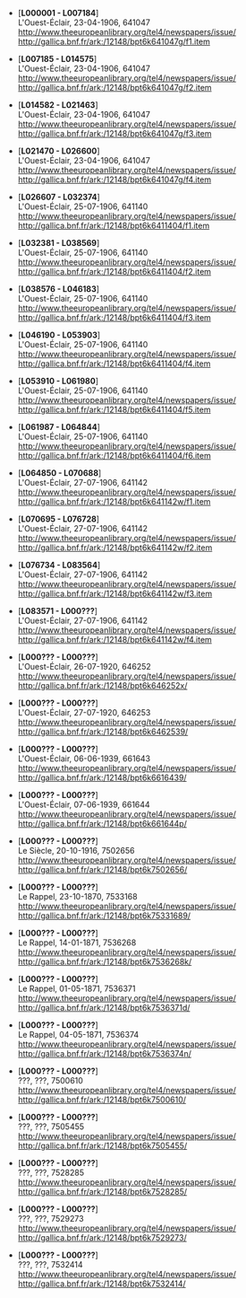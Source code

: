 * [**L000001 - L007184**]  
L'Ouest-Éclair, 23-04-1906, 641047
http://www.theeuropeanlibrary.org/tel4/newspapers/issue/  
http://gallica.bnf.fr/ark:/12148/bpt6k641047g/f1.item  
* [**L007185 - L014575**]  
L'Ouest-Éclair, 23-04-1906, 641047
http://www.theeuropeanlibrary.org/tel4/newspapers/issue/  
http://gallica.bnf.fr/ark:/12148/bpt6k641047g/f2.item  
* [**L014582 - L021463**]  
L'Ouest-Éclair, 23-04-1906, 641047
http://www.theeuropeanlibrary.org/tel4/newspapers/issue/  
http://gallica.bnf.fr/ark:/12148/bpt6k641047g/f3.item  
* [**L021470 - L026600**]  
L'Ouest-Éclair, 23-04-1906, 641047
http://www.theeuropeanlibrary.org/tel4/newspapers/issue/  
http://gallica.bnf.fr/ark:/12148/bpt6k641047g/f4.item  
* [**L026607 - L032374**]  
L'Ouest-Éclair, 25-07-1906, 641140
http://www.theeuropeanlibrary.org/tel4/newspapers/issue/  
http://gallica.bnf.fr/ark:/12148/bpt6k6411404/f1.item  
* [**L032381 - L038569**]  
L'Ouest-Éclair, 25-07-1906, 641140
http://www.theeuropeanlibrary.org/tel4/newspapers/issue/  
http://gallica.bnf.fr/ark:/12148/bpt6k6411404/f2.item  
* [**L038576 - L046183**]  
L'Ouest-Éclair, 25-07-1906, 641140
http://www.theeuropeanlibrary.org/tel4/newspapers/issue/  
http://gallica.bnf.fr/ark:/12148/bpt6k6411404/f3.item  
* [**L046190 - L053903**]  
L'Ouest-Éclair, 25-07-1906, 641140
http://www.theeuropeanlibrary.org/tel4/newspapers/issue/  
http://gallica.bnf.fr/ark:/12148/bpt6k6411404/f4.item  
* [**L053910 - L061980**]  
L'Ouest-Éclair, 25-07-1906, 641140
http://www.theeuropeanlibrary.org/tel4/newspapers/issue/  
http://gallica.bnf.fr/ark:/12148/bpt6k6411404/f5.item  
* [**L061987 - L064844**]  
L'Ouest-Éclair, 25-07-1906, 641140
http://www.theeuropeanlibrary.org/tel4/newspapers/issue/  
http://gallica.bnf.fr/ark:/12148/bpt6k6411404/f6.item  
* [**L064850 - L070688**]  
L'Ouest-Éclair, 27-07-1906, 641142
http://www.theeuropeanlibrary.org/tel4/newspapers/issue/  
http://gallica.bnf.fr/ark:/12148/bpt6k641142w/f1.item  
* [**L070695 - L076728**]  
L'Ouest-Éclair, 27-07-1906, 641142
http://www.theeuropeanlibrary.org/tel4/newspapers/issue/  
http://gallica.bnf.fr/ark:/12148/bpt6k641142w/f2.item  
* [**L076734 - L083564**]  
L'Ouest-Éclair, 27-07-1906, 641142
http://www.theeuropeanlibrary.org/tel4/newspapers/issue/  
http://gallica.bnf.fr/ark:/12148/bpt6k641142w/f3.item  
* [**L083571 - L000???**]  
L'Ouest-Éclair, 27-07-1906, 641142
http://www.theeuropeanlibrary.org/tel4/newspapers/issue/  
http://gallica.bnf.fr/ark:/12148/bpt6k641142w/f4.item  


* [**L000??? - L000???**]  
L'Ouest-Éclair, 26-07-1920, 646252
http://www.theeuropeanlibrary.org/tel4/newspapers/issue/  
http://gallica.bnf.fr/ark:/12148/bpt6k646252x/  
* [**L000??? - L000???**]  
L'Ouest-Éclair, 27-07-1920, 646253
http://www.theeuropeanlibrary.org/tel4/newspapers/issue/  
http://gallica.bnf.fr/ark:/12148/bpt6k6462539/  
* [**L000??? - L000???**]  
L'Ouest-Éclair, 06-06-1939, 661643
http://www.theeuropeanlibrary.org/tel4/newspapers/issue/  
http://gallica.bnf.fr/ark:/12148/bpt6k6616439/  
* [**L000??? - L000???**]  
L'Ouest-Éclair, 07-06-1939, 661644
http://www.theeuropeanlibrary.org/tel4/newspapers/issue/  
http://gallica.bnf.fr/ark:/12148/bpt6k661644p/  
* [**L000??? - L000???**]  
Le Siècle, 20-10-1916, 7502656
http://www.theeuropeanlibrary.org/tel4/newspapers/issue/  
http://gallica.bnf.fr/ark:/12148/bpt6k7502656/  
* [**L000??? - L000???**]  
Le Rappel, 23-10-1870, 7533168
http://www.theeuropeanlibrary.org/tel4/newspapers/issue/  
http://gallica.bnf.fr/ark:/12148/bpt6k75331689/  
* [**L000??? - L000???**]  
Le Rappel, 14-01-1871, 7536268
http://www.theeuropeanlibrary.org/tel4/newspapers/issue/  
http://gallica.bnf.fr/ark:/12148/bpt6k7536268k/  
* [**L000??? - L000???**]  
Le Rappel, 01-05-1871, 7536371
http://www.theeuropeanlibrary.org/tel4/newspapers/issue/  
http://gallica.bnf.fr/ark:/12148/bpt6k7536371d/  
* [**L000??? - L000???**]  
Le Rappel, 04-05-1871, 7536374
http://www.theeuropeanlibrary.org/tel4/newspapers/issue/  
http://gallica.bnf.fr/ark:/12148/bpt6k7536374n/  
* [**L000??? - L000???**]  
???, ???, 7500610
http://www.theeuropeanlibrary.org/tel4/newspapers/issue/  
http://gallica.bnf.fr/ark:/12148/bpt6k7500610/  
* [**L000??? - L000???**]  
???, ???, 7505455
http://www.theeuropeanlibrary.org/tel4/newspapers/issue/  
http://gallica.bnf.fr/ark:/12148/bpt6k7505455/  
* [**L000??? - L000???**]  
???, ???, 7528285
http://www.theeuropeanlibrary.org/tel4/newspapers/issue/  
http://gallica.bnf.fr/ark:/12148/bpt6k7528285/  
* [**L000??? - L000???**]  
???, ???, 7529273
http://www.theeuropeanlibrary.org/tel4/newspapers/issue/  
http://gallica.bnf.fr/ark:/12148/bpt6k7529273/  
* [**L000??? - L000???**]  
???, ???, 7532414
http://www.theeuropeanlibrary.org/tel4/newspapers/issue/  
http://gallica.bnf.fr/ark:/12148/bpt6k7532414/  